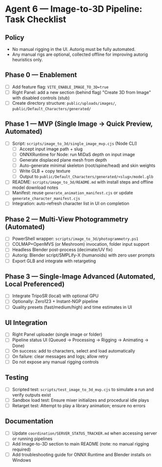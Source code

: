 # Agent 6 — Image-to-3D Pipeline: Task Checklist

## Policy
- No manual rigging in the UI. Autorig must be fully automated.
- Any manual rigs are optional, collected offline for improving autorig heuristics only.

## Phase 0 — Enablement
- [ ] Add feature flag: `VITE_ENABLE_IMAGE_TO_3D=true`
- [ ] Right Panel: add a new section (behind flag) "Create 3D from Image" with disabled controls (stub)
- [ ] Create directory structure: `public/uploads/images/`, `public/Default_Characters/generated/`

## Phase 1 — MVP (Single Image → Quick Preview, Automated)
- [ ] Script: `scripts/image_to_3d/single_image_mvp.cjs` (Node CLI)
  - [ ] Accept input image path + slug
  - [ ] ONNXRuntime for Node: run MiDaS depth on input image
  - [ ] Generate displaced plane mesh from depth
  - [ ] Auto-generate minimal skeleton (root/spine/head) and skin weights
  - [ ] Write GLB + copy texture
  - [ ] Output to `public/Default_Characters/generated/<slug>/model.glb`
- [ ] README: `scripts/image_to_3d/README.md` with install steps and offline model download notes
- [ ] Manifest: reuse `generate_animation_manifest.cjs` or update `generate_character_manifest.cjs`
- [ ] Integration: auto-refresh character list in UI on completion

## Phase 2 — Multi-View Photogrammetry (Automated)
- [ ] PowerShell wrapper: `scripts/image_to_3d/photogrammetry.ps1`
- [ ] COLMAP+OpenMVS (or Meshroom) invocation, folder input support
- [ ] Headless Blender post-process (decimate/UV fix)
- [ ] Autorig: Blender script/SMPLify-X (humanoids) with zero user prompts
- [ ] Export GLB and integrate with retargeting

## Phase 3 — Single-Image Advanced (Automated, Local Preferenced)
- [ ] Integrate TripoSR (local) with optional GPU
- [ ] Optionally: Zero123 + Instant-NGP pipeline
- [ ] Quality presets (fast/medium/high) and time estimates in UI

## UI Integration
- [ ] Right Panel uploader (single image or folder)
- [ ] Pipeline status UI (Queued → Processing → Rigging → Animating → Done)
- [ ] On success: add to characters, select and load automatically
- [ ] On failure: clear messages and logs; allow retry
- [ ] Do not expose any manual rigging controls

## Testing
- [ ] Scripted test: `scripts/test_image_to_3d_mvp.cjs` to simulate a run and verify outputs exist
- [ ] Sandbox load test: Ensure mixer initializes and procedural idle plays
- [ ] Retarget test: Attempt to play a library animation; ensure no errors

## Documentation
- [ ] Update `coordination/SERVER_STATUS_TRACKER.md` when accessing server or running pipelines
- [ ] Add Image-to-3D section to main README (note: no manual rigging required)
- [ ] Add troubleshooting guide for ONNX Runtime and Blender installs on Windows
